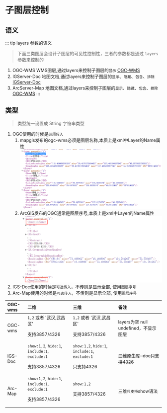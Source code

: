 # 子图层控制

## 语义
::: tip layers 参数的语义
> 下面三类图层会设计子图层的可见性控制性，三者的参数都是通过 `layers` 参数来控制的
 1. OGC-WMS WMS图层,通过layers来控制子图层的`显示`  [OGC-WMS](/api/Layers/OGC/ogcWmsLayer.md#props)
 2. IGServer-Doc 地图文档,通过layers来控制子图层的`显示`、`隐藏`、`包含`、`排除`  [IGServer-Doc](/api/Layers/igserver/igsDocLayer.md#props)
 3. ArcServer-Map 地图文档,通过layers来控制子图层的`显示`、`隐藏`、`包含`、`排除`  [OGC-WMS](/api/Layers/ArcGISServer/ArcGISMapLayer.md#props)
:::

## 类型 
> 类型统一设置成 String 字符串类型

1. OGC使用的时候是`必须传入`
   1. mapgis发布的ogc-wms必须是图层名称,本质上是xml中Layer的Name属性
    ![MapGIS](./mapgis-wmsserver.png)
   2. ArcGIS发布的OGC通常是图层序号,本质上是xml中Layer的Name属性
   ![ArcGIS](./arcgis-wmsserver.png)
2. IGS-Doc使用的时候是`可选传入`，不传则是显示全部, 使用`图层序号`
3. Arc-Map使用的时候是`可选传入`，不传则是显示全部, 使用`图层序号`

| OGC-wms | 二维                                                              | 三维                                                | 备注                                  |
| :------ | :---------------------------------------------------------------- | :-------------------------------------------------- | :------------------------------------ |
| OGC-wms | `1,2` 或者 '武汉,武昌区' <p/> 支持3857/4326                        | `1,2` 或者 '武汉,武昌区'   <p/> 支持3857/4326        | layers为空 null undefined，不显示图层 |
| IGS-Doc | `show:1,2`, `hide:1`, `include:1`, `exclude:1`  <p/> 支持3857/4326 | `show:1,2`, `hide:1`, `include:1`, `exclude:1` <p/> 只支持4326  | ~~三维原生库-doc只支持4326~~          |
| Arc-Map | `show:1,2`, `hide:1`, `include:1`, `exclude:1`  <p/> 支持3857/4326         | `show:1,2` <p/> 支持3857/4326                                | 三维`只支持`show语法                      |

